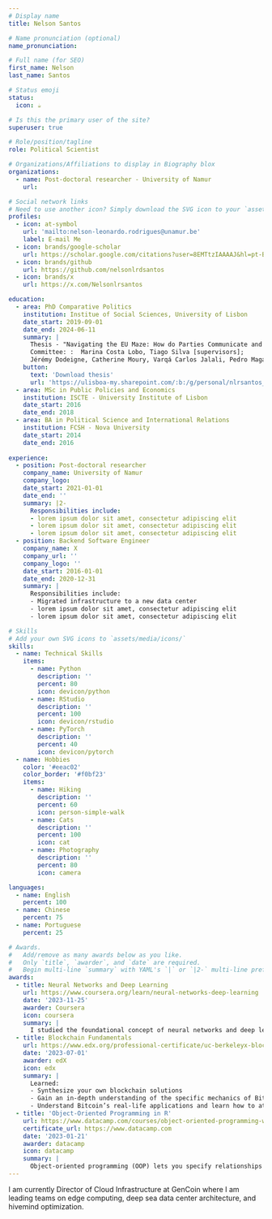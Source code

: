 ```yaml
---
# Display name
title: Nelson Santos

# Name pronunciation (optional)
name_pronunciation:

# Full name (for SEO)
first_name: Nelson
last_name: Santos

# Status emoji
status:
  icon: ☕️

# Is this the primary user of the site?
superuser: true

# Role/position/tagline
role: Political Scientist

# Organizations/Affiliations to display in Biography blox
organizations:
  - name: Post-doctoral researcher - University of Namur
    url: 

# Social network links
# Need to use another icon? Simply download the SVG icon to your `assets/media/icons/` folder.
profiles:
  - icon: at-symbol
    url: 'mailto:nelson-leonardo.rodrigues@unamur.be'
    label: E-mail Me
  - icon: brands/google-scholar
    url: https://scholar.google.com/citations?user=8EMTtzIAAAAJ&hl=pt-BR&oi=sra
  - icon: brands/github
    url: https://github.com/nelsonlrdsantos
  - icon: brands/x
    url: https://x.com/Nelsonlrsantos

education:
  - area: PhD Comparative Politics
    institution: Institue of Social Sciences, University of Lisbon
    date_start: 2019-09-01
    date_end: 2024-06-11
    summary: |
      Thesis - "Navigating the EU Maze: How do Parties Communicate and Contest European Affairs in National Parliaments? The cases of Portugal, Ireland, and Spain".
      Committee: :  Marina Costa Lobo, Tiago Silva [supervisors]; 
      Jérémy Dodeigne, Catherine Moury, Varqá Carlos Jalali, Pedro Magalhães 
    button:
      text: 'Download thesis'
      url: 'https://ulisboa-my.sharepoint.com/:b:/g/personal/nlrsantos_office365_ulisboa_pt/EbEZCHHj_lhMuKH1UVprpYkB3r8eb1_32toJbPfH7wiPtg?e=fFHzit'
  - area: MSc in Public Policies and Economics 
    institution: ISCTE - University Institute of Lisbon
    date_start: 2016
    date_end: 2018
  - area: BA in Political Science and International Relations
    institution: FCSH - Nova University
    date_start: 2014
    date_end: 2016
    
experience:
  - position: Post-doctoral researcher
    company_name: University of Namur
    company_logo:
    date_start: 2021-01-01
    date_end: ''
    summary: |2-
      Responsibilities include:
      - lorem ipsum dolor sit amet, consectetur adipiscing elit
      - lorem ipsum dolor sit amet, consectetur adipiscing elit
      - lorem ipsum dolor sit amet, consectetur adipiscing elit
  - position: Backend Software Engineer
    company_name: X
    company_url: ''
    company_logo: ''
    date_start: 2016-01-01
    date_end: 2020-12-31
    summary: |
      Responsibilities include:
      - Migrated infrastructure to a new data center
      - lorem ipsum dolor sit amet, consectetur adipiscing elit
      - lorem ipsum dolor sit amet, consectetur adipiscing elit

# Skills
# Add your own SVG icons to `assets/media/icons/`
skills:
  - name: Technical Skills
    items:
      - name: Python
        description: ''
        percent: 80
        icon: devicon/python
      - name: RStudio
        description: ''
        percent: 100
        icon: devicon/rstudio
      - name: PyTorch
        description: ''
        percent: 40
        icon: devicon/pytorch
  - name: Hobbies
    color: '#eeac02'
    color_border: '#f0bf23'
    items:
      - name: Hiking
        description: ''
        percent: 60
        icon: person-simple-walk
      - name: Cats
        description: ''
        percent: 100
        icon: cat
      - name: Photography
        description: ''
        percent: 80
        icon: camera

languages:
  - name: English
    percent: 100
  - name: Chinese
    percent: 75
  - name: Portuguese
    percent: 25

# Awards.
#   Add/remove as many awards below as you like.
#   Only `title`, `awarder`, and `date` are required.
#   Begin multi-line `summary` with YAML's `|` or `|2-` multi-line prefix and indent 2 spaces below.
awards:
  - title: Neural Networks and Deep Learning
    url: https://www.coursera.org/learn/neural-networks-deep-learning
    date: '2023-11-25'
    awarder: Coursera
    icon: coursera
    summary: |
      I studied the foundational concept of neural networks and deep learning. By the end, I was familiar with the significant technological trends driving the rise of deep learning; build, train, and apply fully connected deep neural networks; implement efficient (vectorized) neural networks; identify key parameters in a neural network’s architecture; and apply deep learning to your own applications.
  - title: Blockchain Fundamentals
    url: https://www.edx.org/professional-certificate/uc-berkeleyx-blockchain-fundamentals
    date: '2023-07-01'
    awarder: edX
    icon: edx
    summary: |
      Learned:
      - Synthesize your own blockchain solutions
      - Gain an in-depth understanding of the specific mechanics of Bitcoin
      - Understand Bitcoin’s real-life applications and learn how to attack and destroy Bitcoin, Ethereum, smart contracts and Dapps, and alternatives to Bitcoin’s Proof-of-Work consensus algorithm
  - title: 'Object-Oriented Programming in R'
    url: https://www.datacamp.com/courses/object-oriented-programming-with-s3-and-r6-in-r
    certificate_url: https://www.datacamp.com
    date: '2023-01-21'
    awarder: datacamp
    icon: datacamp
    summary: |
      Object-oriented programming (OOP) lets you specify relationships between functions and the objects that they can act on, helping you manage complexity in your code. This is an intermediate level course, providing an introduction to OOP, using the S3 and R6 systems. S3 is a great day-to-day R programming tool that simplifies some of the functions that you write. R6 is especially useful for industry-specific analyses, working with web APIs, and building GUIs.
---
```


I am currently Director of Cloud Infrastructure at GenCoin where I am leading teams on edge computing, deep sea data center architecture, and hivemind optimization.
